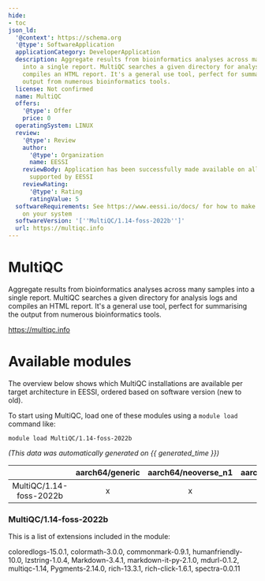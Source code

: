 ```yaml
---
hide:
- toc
json_ld:
  '@context': https://schema.org
  '@type': SoftwareApplication
  applicationCategory: DeveloperApplication
  description: Aggregate results from bioinformatics analyses across many samples
    into a single report. MultiQC searches a given directory for analysis logs and
    compiles an HTML report. It's a general use tool, perfect for summarising the
    output from numerous bioinformatics tools.
  license: Not confirmed
  name: MultiQC
  offers:
    '@type': Offer
    price: 0
  operatingSystem: LINUX
  review:
    '@type': Review
    author:
      '@type': Organization
      name: EESSI
    reviewBody: Application has been successfully made available on all architectures
      supported by EESSI
    reviewRating:
      '@type': Rating
      ratingValue: 5
  softwareRequirements: See https://www.eessi.io/docs/ for how to make EESSI available
    on your system
  softwareVersion: '[''MultiQC/1.14-foss-2022b'']'
  url: https://multiqc.info
---
```


MultiQC
=======


Aggregate results from bioinformatics analyses across many samples into a single report. MultiQC searches a given directory for analysis logs and compiles an HTML report. It's a general use tool, perfect for summarising the output from numerous bioinformatics tools.

https://multiqc.info
# Available modules


The overview below shows which MultiQC installations are available per target architecture in EESSI, ordered based on software version (new to old).

To start using MultiQC, load one of these modules using a `module load` command like:

```shell
module load MultiQC/1.14-foss-2022b
```

*(This data was automatically generated on {{ generated_time }})*  

| |aarch64/generic|aarch64/neoverse_n1|aarch64/neoverse_v1|aarch64/nvidia/grace|x86_64/generic|x86_64/amd/zen2|x86_64/amd/zen3|x86_64/amd/zen4|x86_64/intel/cascadelake|x86_64/intel/haswell|x86_64/intel/icelake|x86_64/intel/sapphirerapids|x86_64/intel/skylake_avx512|
| :---: | :---: | :---: | :---: | :---: | :---: | :---: | :---: | :---: | :---: | :---: | :---: | :---: | :---: |
|MultiQC/1.14-foss-2022b|x|x|x|x|x|x|x|x|x|x|x|x|x|


### MultiQC/1.14-foss-2022b

This is a list of extensions included in the module:

coloredlogs-15.0.1, colormath-3.0.0, commonmark-0.9.1, humanfriendly-10.0, lzstring-1.0.4, Markdown-3.4.1, markdown-it-py-2.1.0, mdurl-0.1.2, multiqc-1.14, Pygments-2.14.0, rich-13.3.1, rich-click-1.6.1, spectra-0.0.11